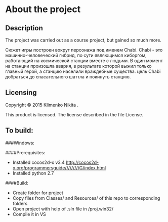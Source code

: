 # About the project

## Description
The project was carried out as a course project, but gained so much more.

Сюжет игры построен вокруг персонажа под именем Chabi. Chabi - это машинно-человеческий гибрид, по сути являющимся киборгом, работающий на космической станции вместе с людьми. В один момент на станции произошла авария, в результате которой выжил только главный герой, а станцию населили враждебные существа. цель Chabi добраться до спасательного шаттла и покинуть станцию.

## Licensing
Copyright © 2015 Klimenko Nikita .
<p>This product is licensed. The license described in the file License.

## To build:

###Windows:

####Prerequisites:
* Installed cocos2d-x v3.4 http://cocos2d-x.org/programmersguide/////////G/index.html
* Installed python 2.7

####Build:
* Create folder for project
* Copy files from Classes/ and Resources/ of this repo to corresponding folders
* Open project with help of .sln file in /proj.win32/
* Compile it in VS
